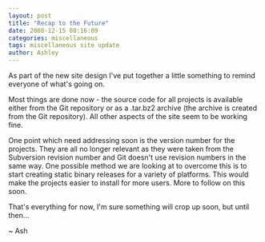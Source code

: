 ```yaml
---
layout: post
title: "Recap to the Future"
date: 2008-12-15 08:16:09
categories: miscellaneous
tags: miscellaneous site update
author: Ashley
---
```

As part of the new site design I've put together a little something to remind everyone of what's going on.

Most things are done now - the source code for all projects is available either from the Git repository or as a .tar.bz2 archive (the archive is created from the Git repository).  All other aspects of the site seem to be working fine.

One point which need addressing soon is the version number for the projects.  They are all no longer relevant as they were taken from the Subversion revision number and Git doesn't use revision numbers in the same way.  One possible method we are looking at to overcome this is to start creating static binary releases for a variety of platforms.  This would make the projects easier to install for more users.  More to follow on this soon.

That's everything for now, I'm sure something will crop up soon, but until then...

~ Ash
